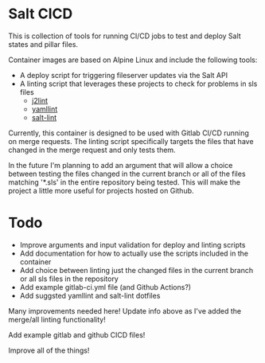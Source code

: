 # Salt CICD

This is collection of tools for running CI/CD jobs to test and deploy Salt states and pillar files.

Container images are based on Alpine Linux and include the following tools:

- A deploy script for triggering fileserver updates via the Salt API
- A linting script that leverages these projects to check for problems in sls files
  - [j2lint](https://github.com/aristanetworks/j2lint)
  - [yamllint](https://github.com/adrienverge/yamllint)
  - [salt-lint](https://github.com/warpnet/salt-lint)

Currently, this container is designed to be used with Gitlab CI/CD running on merge requests. The linting script specifically targets the files that have changed in the merge request and only tests them. 

In the future I'm planning to add an argument that will allow a choice between testing the files changed in the current branch or all of the files matching '*.sls' in the entire repository being tested. This will make the project a little more useful for projects hosted on Github.

# Todo
- Improve arguments and input validation for deploy and linting scripts
- Add documentation for how to actually use the scripts included in the container
- Add choice between linting just the changed files in the current branch or all sls files in the repository
- Add example gitlab-ci.yml file (and Github Actions?)
- Add suggsted yamllint and salt-lint dotfiles


Many improvements needed here! Update info above as I've added the merge/all linting functionality!

Add example gitlab and github CICD files!

Improve all of the things!